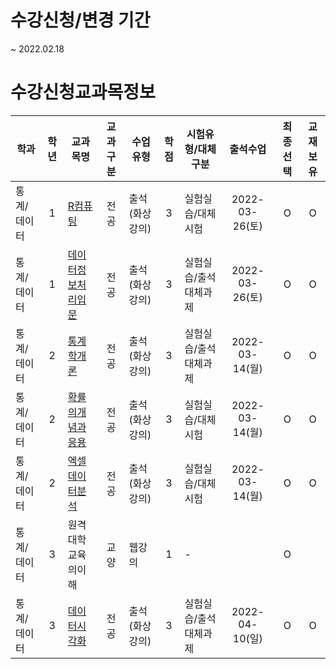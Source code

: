 # 수강신청/변경 기간
~ 2022.02.18

# 수강신청교과목정보

| 학과        | 학년  | 교과목명                                                          | 교과구분 | 수업유형       | 학점  | 시험유형/대체구분  |출석수업 | 최종선택 | 교재보유 |
| ----------- | :---: | ----------------------------------------------------------------- | :------: | -------------- | :---: | ------------------|:---: | :------: | :------: |
| 통계/데이터 |   1   | [R컴퓨팅](./수강과목_강의계획서/R컴퓨팅.md)                       |   전공   | 출석(화상강의) |   3   | 실험실습/대체시험     | 2022-03-26(토) |    O     |    O     |
| 통계/데이터 |   1   | [데이터정보처리입문](./수강과목_강의계획서/데이터정보처리입문.md) |   전공   | 출석(화상강의) |   3   | 실험실습/출석대체과제 | 2022-03-26(토) |   O     |    O     |
| 통계/데이터 |   2   | [통계학개론](./수강과목_강의계획서/통계학개론.md)                 |   전공   | 출석(화상강의) |   3   | 실험실습/출석대체과제 |2022-03-14(월)  |  O     |    O     |
| 통계/데이터 |   2   | [확률의개념과응용](./수강과목_강의계획서/확률의개념과응용.md)     |   전공   | 출석(화상강의) |   3   | 실험실습/대체시험     | 2022-03-14(월) |  O     |    O     |
| 통계/데이터 |   2   | [엑셀데이터분석](./수강과목_강의계획서/엑셀데이터분석.md)         |   전공   | 출석(화상강의) |   3   | 실험실습/대체시험     |2022-03-14(월) |   O     |    O     |
| 통계/데이터 |   3   | 원격대학교육의이해                                                |   교양   | 웹강의         |   1   | -                     | |   O     |          |
| 통계/데이터 |   3   | [데이터시각화](./수강과목_강의계획서/데이터시각화.md)             |   전공   | 출석(화상강의) |   3   | 실험실습/출석대체과제 |  2022-04-10(일)  |O     |    O     |




